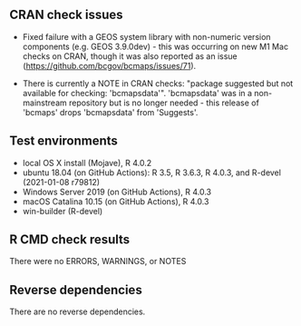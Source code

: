 ## CRAN check issues

* Fixed failure with a GEOS system library with non-numeric version components (e.g. GEOS 3.9.0dev) - this was occurring on new M1 Mac checks on CRAN, though it was also reported as an issue (https://github.com/bcgov/bcmaps/issues/71).

* There is currently a NOTE in CRAN checks: "package suggested but not available for checking: 'bcmapsdata'". 'bcmapsdata' was in a non-mainstream repository but is no longer needed - this release of 'bcmaps' drops 'bcmapsdata' from 'Suggests'.

## Test environments

* local OS X install (Mojave), R 4.0.2
* ubuntu 18.04 (on GitHub Actions): R 3.5, R 3.6.3, R 4.0.3, and R-devel (2021-01-08 r79812)
* Windows Server 2019 (on GitHub Actions), R 4.0.3
* macOS Catalina 10.15 (on GitHub Actions), R 4.0.3
* win-builder (R-devel)

## R CMD check results

There were no ERRORS, WARNINGS, or NOTES

## Reverse dependencies

There are no reverse dependencies.
